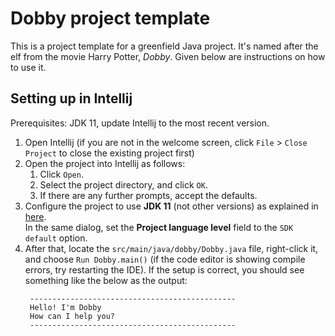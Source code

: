 # Dobby project template

This is a project template for a greenfield Java project. It's named after the elf from the movie Harry Potter, _Dobby_. Given below are instructions on how to use it.

## Setting up in Intellij

Prerequisites: JDK 11, update Intellij to the most recent version.

1. Open Intellij (if you are not in the welcome screen, click `File` > `Close Project` to close the existing project first)
2. Open the project into Intellij as follows:
   1. Click `Open`.
   1. Select the project directory, and click `OK`.
   1. If there are any further prompts, accept the defaults.
3. Configure the project to use **JDK 11** (not other versions) as explained in [here](https://www.jetbrains.com/help/idea/sdk.html#set-up-jdk).<br>
   In the same dialog, set the **Project language level** field to the `SDK default` option.
4. After that, locate the `src/main/java/dobby/Dobby.java` file, right-click it, and choose `Run Dobby.main()` (if the code editor is showing compile errors, try restarting the IDE). If the setup is correct, you should see something like the below as the output:
   ```
    ----------------------------------------------
    Hello! I'm Dobby
    How can I help you?
    ----------------------------------------------
   ```
